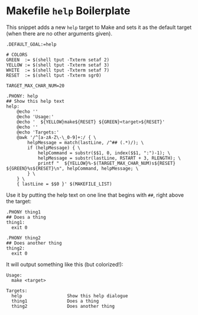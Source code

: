 # Makefile `help` Boilerplate

This snippet adds a new `help` target to Make and sets it as the default
target (when there are no other arguments given).

```
.DEFAULT_GOAL:=help

# COLORS
GREEN  := $(shell tput -Txterm setaf 2)
YELLOW := $(shell tput -Txterm setaf 3)
WHITE  := $(shell tput -Txterm setaf 7)
RESET  := $(shell tput -Txterm sgr0)

TARGET_MAX_CHAR_NUM=20

.PHONY: help
## Show this help text
help:
    @echo ''
    @echo 'Usage:'
    @echo '  ${YELLOW}make${RESET} ${GREEN}<target>${RESET}'
    @echo ''
    @echo 'Targets:'
    @awk '/^[a-zA-Z\-\_0-9]+:/ { \
        helpMessage = match(lastLine, /^## (.*)/); \
        if (helpMessage) { \
            helpCommand = substr($$1, 0, index($$1, ":")-1); \
            helpMessage = substr(lastLine, RSTART + 3, RLENGTH); \
            printf "  ${YELLOW}%-$(TARGET_MAX_CHAR_NUM)s${RESET} ${GREEN}%s${RESET}\n", helpCommand, helpMessage; \
        } \
    } \
    { lastLine = $$0 }' $(MAKEFILE_LIST)
```

Use it by putting the help text on one line that begins with `##`, right above
the target:

```
.PHONY thing1
## Does a thing
thing1:
  exit 0

.PHONY thing2
## Does another thing
thing2:
  exit 0
```

It will output something like this (but colorized!):

```
Usage:
  make <target>

Targets:
  help                 Show this help dialogue
  thing1               Does a thing
  thing2               Does another thing
```
